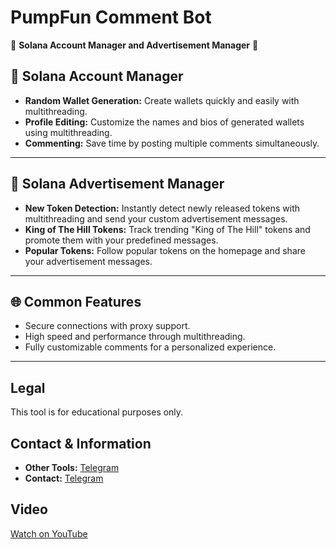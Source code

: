 # PumpFun Comment Bot

🌟 **Solana Account Manager and Advertisement Manager** 🌟

## 💼 Solana Account Manager
- **Random Wallet Generation:** Create wallets quickly and easily with multithreading.
- **Profile Editing:** Customize the names and bios of generated wallets using multithreading.
- **Commenting:** Save time by posting multiple comments simultaneously.

---

## 📢 Solana Advertisement Manager
- **New Token Detection:** Instantly detect newly released tokens with multithreading and send your custom advertisement messages.
- **King of The Hill Tokens:** Track trending "King of The Hill" tokens and promote them with your predefined messages.
- **Popular Tokens:** Follow popular tokens on the homepage and share your advertisement messages.

---

## 🌐 Common Features
- Secure connections with proxy support.
- High speed and performance through multithreading.
- Fully customizable comments for a personalized experience.

---

## Legal
This tool is for educational purposes only.

## Contact & Information
- **Other Tools:** [Telegram](https://t.me/toolsocial)
- **Contact:** [Telegram](https://t.me/pinkblau)

## Video
[Watch on YouTube](https://youtu.be/J60X9el1pLU)


